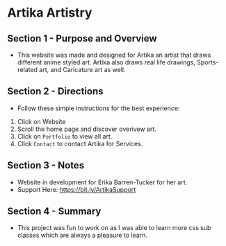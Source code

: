 # Artika Artistry

## Section 1 - Purpose and Overview
- This website was made and designed for Artika an artist that draws different anime styled art. Artika also draws real life drawings, Sports-related art, and Caricature art as well. 

## Section 2 - Directions
- Follow these simple instructions for the best experience:
1. Click on Website
2. Scroll the home page and discover overivew art.
3. Click on `Portfolio` to view all art.
4. Click `Contact` to contact Artika for Services.  


## Section 3 - Notes
- Website in development for Erika Barren-Tucker for her art.
- Support Here: https://bit.ly/ArtikaSupport


## Section 4 - Summary
- This project was fun to work on as I was able to learn more css sub classes which are always a pleasure to learn. 
